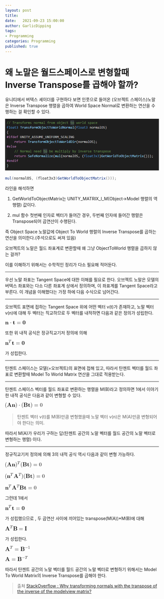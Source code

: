 ```yaml
---
layout: post
title: 
date:   2021-09-23 15:00:00
author: GarlicDipping
tags:
- Programming
categories: Programming
published: true
---
```


# 왜 노말은 월드스페이스로 변형할때 Inverse Transpose를 곱해야 할까?

유니티에서 버텍스 셰이더를 구현하다 보면 인풋으로 들어온 (오브젝트 스페이스)노말은 Inverse Transpose 행렬을 곱하여 World Space Normal로 변환하는 연산을 수행하는 걸 확인할 수 있다.

![Image](/assets/img/posts/20211116/01_unity_code.png)

~~~csharp
mul(normalOS, (float3x3)GetWorldToObjectMatrix()));
~~~

라인을 해석하면

1. GetWorldToObjectMatrix는 UNITY_MATRIX_I_M(Object->Model 행렬의 역행렬) 값이다.

2. mul 함수 첫번째 인자로 벡터가 들어간 경우, 두번째 인자에 들어간 행렬은 Transpose되어 곱연산이 수행된다.

즉 Object Space 노말값에 Object To World 행렬의 Inverse Transpose를 곱하는 연산을 의미한다.(주석으로도 써져 있음)

오브젝트의 노말은 월드 좌표계로 변환할때 왜 그냥 ObjectToWorld 행렬을 곱하지 않는 걸까?

이를 이해하기 위해서는 수학적인 정리가 다소 필요해 적어둔다.

<!--more-->

---

우선 노말 좌표는 Tangent Space에 대한 이해를 필요로 한다.
오브젝트 노말은 모델의 버텍스 좌표와는 다소 다른 좌표계 상에서 정의하며, 이 좌표계를 Tangent Space라고 부른다.
이 개념을 이해했다는 가정 하에 다음 수식으로 넘어간다.

---


오브젝트 표면에 접하는 Tangent Space 위에 어떤 벡터 v(t)가 존재하고, 노말 벡터 v(n)에 대해 두 벡터는 직교하므로 두 벡터를 내적하면 다음과 같은 정의가 성립한다.

![Image](/assets/img/posts/20211116/02.png)

또한 위 내적 공식은 정규직교기저 정의에 의해

![Image](/assets/img/posts/20211116/03.png)

가 성립한다.

---

탄젠트 스페이스는 모델(=오브젝트)의 표면에 접해 있고, 따라서 탄젠트 벡터를 월드 좌표로 변환할때 Model To World Matrix 연산을 그대로 적용받는다.

---

탄젠트 스페이스 벡터를 월드 좌표로 변환하는 행렬을 M(B)라고 정의하면 1에서 이야기한 내적 공식은 다음과 같이 변형할 수 있다.

![Image](/assets/img/posts/20211116/04.png)

>탄젠트 벡터 v(t)를 M(B)만큼 변형했을때 노말 벡터 v(n)은 M(A)만큼 변형되어야 한다는 의미.

따라서 M(A)가 우리가 구하는 답(탄젠트 공간의 노말 벡터를 월드 공간의 노말 벡터로 변형하는 행렬) 이다.

---

정규직교기저 정의에 의해 3의 내적 공식 역시 다음과 같이 변형 가능하다.

![Image](/assets/img/posts/20211116/05.png)

![Image](/assets/img/posts/20211116/06.png)

![Image](/assets/img/posts/20211116/07.png)

그런데 1에서

![Image](/assets/img/posts/20211116/08.png)

가 성립했으므로 , 두 곱연산 사이에 끼어있는 transpose(M(A))*M(B)에 대해

![Image](/assets/img/posts/20211116/09.png)

가 성립한다.

![Image](/assets/img/posts/20211116/10.png)

![Image](/assets/img/posts/20211116/11.png)

따라서 탄젠트 공간의 노말 벡터를 월드 공간의 노말 벡터로 변형하기 위해서는 Model To World Matrix의 Inverse Transpose를 곱해야 한다.

> 출처
[StackOverflow : Why transforming normals with the transpose of the inverse of the modelview matrix?](https://stackoverflow.com/a/13654666/1513676)








